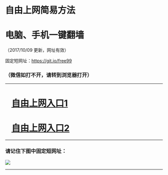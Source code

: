 ﻿# 自由上网简易方法

# 电脑、手机一键翻墙

（2017/10/09 更新，网址有效）

固定短网址：https://git.io/free99

### （微信如打不开，请转到浏览器打开）


***





# &nbsp;&nbsp; <a href="http://ft7660589.fwq-tz-1001.info/fwqtz01.html?t=100900113385 " target="_blank">自由上网入口1</a>
# &nbsp;&nbsp; <a href="http://ft1170213499.fwq-tz-1002.info/fwqtz02.html?t=100900130014 " target="_blank">自由上网入口2</a>
***

### 请记住下图中固定短网址：

<img src="https://s3-us-west-2.amazonaws.com/fwq-1001/yjfq-20170905okok.png" /> 


***

